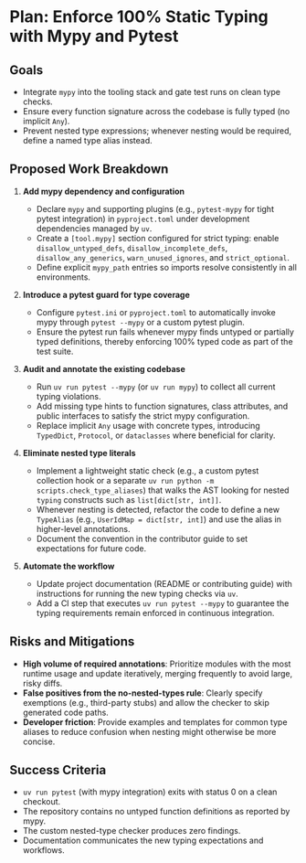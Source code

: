 # Plan: Enforce 100% Static Typing with Mypy and Pytest

## Goals
- Integrate `mypy` into the tooling stack and gate test runs on clean type checks.
- Ensure every function signature across the codebase is fully typed (no implicit `Any`).
- Prevent nested type expressions; whenever nesting would be required, define a named type alias instead.

## Proposed Work Breakdown

1. **Add mypy dependency and configuration**
   - Declare `mypy` and supporting plugins (e.g., `pytest-mypy` for tight pytest integration) in `pyproject.toml` under development dependencies managed by `uv`.
   - Create a `[tool.mypy]` section configured for strict typing: enable `disallow_untyped_defs`, `disallow_incomplete_defs`, `disallow_any_generics`, `warn_unused_ignores`, and `strict_optional`.
   - Define explicit `mypy_path` entries so imports resolve consistently in all environments.

2. **Introduce a pytest guard for type coverage**
   - Configure `pytest.ini` or `pyproject.toml` to automatically invoke mypy through `pytest --mypy` or a custom pytest plugin.
   - Ensure the pytest run fails whenever mypy finds untyped or partially typed definitions, thereby enforcing 100% typed code as part of the test suite.

3. **Audit and annotate the existing codebase**
   - Run `uv run pytest --mypy` (or `uv run mypy`) to collect all current typing violations.
   - Add missing type hints to function signatures, class attributes, and public interfaces to satisfy the strict mypy configuration.
   - Replace implicit `Any` usage with concrete types, introducing `TypedDict`, `Protocol`, or `dataclasses` where beneficial for clarity.

4. **Eliminate nested type literals**
   - Implement a lightweight static check (e.g., a custom pytest collection hook or a separate `uv run python -m scripts.check_type_aliases`) that walks the AST looking for nested `typing` constructs such as `list[dict[str, int]]`.
   - Whenever nesting is detected, refactor the code to define a new `TypeAlias` (e.g., `UserIdMap = dict[str, int]`) and use the alias in higher-level annotations.
   - Document the convention in the contributor guide to set expectations for future code.

5. **Automate the workflow**
   - Update project documentation (README or contributing guide) with instructions for running the new typing checks via `uv`.
   - Add a CI step that executes `uv run pytest --mypy` to guarantee the typing requirements remain enforced in continuous integration.

## Risks and Mitigations
- **High volume of required annotations**: Prioritize modules with the most runtime usage and update iteratively, merging frequently to avoid large, risky diffs.
- **False positives from the no-nested-types rule**: Clearly specify exemptions (e.g., third-party stubs) and allow the checker to skip generated code paths.
- **Developer friction**: Provide examples and templates for common type aliases to reduce confusion when nesting might otherwise be more concise.

## Success Criteria
- `uv run pytest` (with mypy integration) exits with status 0 on a clean checkout.
- The repository contains no untyped function definitions as reported by mypy.
- The custom nested-type checker produces zero findings.
- Documentation communicates the new typing expectations and workflows.
